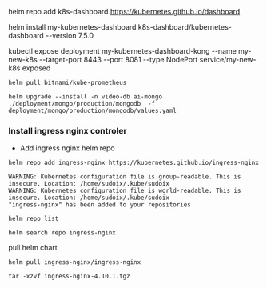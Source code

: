 helm repo add k8s-dashboard https://kubernetes.github.io/dashboard

helm install my-kubernetes-dashboard k8s-dashboard/kubernetes-dashboard --version 7.5.0

kubectl expose deployment my-kubernetes-dashboard-kong --name my-new-k8s --target-port 8443 --port 8081 --type NodePort
service/my-new-k8s exposed

```
helm pull bitnami/kube-prometheus

helm upgrade --install -n video-db ai-mongo ./deployment/mongo/production/mongodb  -f deployment/mongo/production/mongodb/values.yaml
```

### Install ingress nginx controler

- Add ingress nginx helm repo

```
helm repo add ingress-nginx https://kubernetes.github.io/ingress-nginx

WARNING: Kubernetes configuration file is group-readable. This is insecure. Location: /home/sudoix/.kube/sudoix
WARNING: Kubernetes configuration file is world-readable. This is insecure. Location: /home/sudoix/.kube/sudoix
"ingress-nginx" has been added to your repositories
```

```
helm repo list

helm search repo ingress-nginx
```

pull helm chart

```
helm pull ingress-nginx/ingress-nginx
```

```
tar -xzvf ingress-nginx-4.10.1.tgz
```

